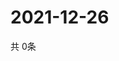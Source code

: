 # 2021-12-26
  共 0条

  <!-- BEGIN -->
  <!-- 最后更新时间Sun Dec 26 2021 10:04:13 GMT+0000 (Coordinated Universal Time) -->
  
  <!-- END -->
  
  